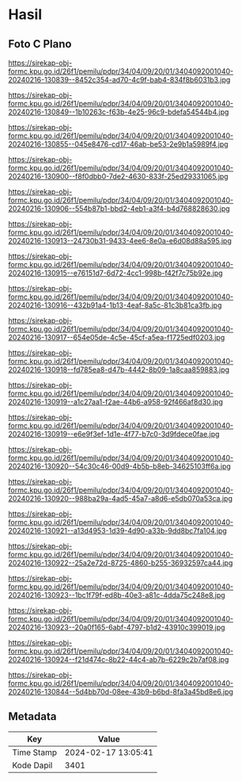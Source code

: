 # Hasil

## Foto C Plano

https://sirekap-obj-formc.kpu.go.id/26f1/pemilu/pdpr/34/04/09/20/01/3404092001040-20240216-130839--8452c354-ad70-4c9f-bab4-834f8b6031b3.jpg

https://sirekap-obj-formc.kpu.go.id/26f1/pemilu/pdpr/34/04/09/20/01/3404092001040-20240216-130849--1b10263c-f63b-4e25-96c9-bdefa54544b4.jpg

https://sirekap-obj-formc.kpu.go.id/26f1/pemilu/pdpr/34/04/09/20/01/3404092001040-20240216-130855--045e8476-cd17-46ab-be53-2e9b1a5989f4.jpg

https://sirekap-obj-formc.kpu.go.id/26f1/pemilu/pdpr/34/04/09/20/01/3404092001040-20240216-130900--f8f0dbb0-7de2-4630-833f-25ed29331065.jpg

https://sirekap-obj-formc.kpu.go.id/26f1/pemilu/pdpr/34/04/09/20/01/3404092001040-20240216-130906--554b87b1-bbd2-4eb1-a3f4-b4d768828630.jpg

https://sirekap-obj-formc.kpu.go.id/26f1/pemilu/pdpr/34/04/09/20/01/3404092001040-20240216-130913--24730b31-9433-4ee6-8e0a-e6d08d88a595.jpg

https://sirekap-obj-formc.kpu.go.id/26f1/pemilu/pdpr/34/04/09/20/01/3404092001040-20240216-130915--e76151d7-6d72-4cc1-998b-f42f7c75b92e.jpg

https://sirekap-obj-formc.kpu.go.id/26f1/pemilu/pdpr/34/04/09/20/01/3404092001040-20240216-130916--432b91a4-1b13-4eaf-8a5c-81c3b81ca3fb.jpg

https://sirekap-obj-formc.kpu.go.id/26f1/pemilu/pdpr/34/04/09/20/01/3404092001040-20240216-130917--654e05de-4c5e-45cf-a5ea-f1725edf0203.jpg

https://sirekap-obj-formc.kpu.go.id/26f1/pemilu/pdpr/34/04/09/20/01/3404092001040-20240216-130918--fd785ea8-d47b-4442-8b09-1a8caa859883.jpg

https://sirekap-obj-formc.kpu.go.id/26f1/pemilu/pdpr/34/04/09/20/01/3404092001040-20240216-130919--a1c27aa1-f2ae-44b6-a958-92f466af8d30.jpg

https://sirekap-obj-formc.kpu.go.id/26f1/pemilu/pdpr/34/04/09/20/01/3404092001040-20240216-130919--e6e9f3ef-1d1e-4f77-b7c0-3d9fdece0fae.jpg

https://sirekap-obj-formc.kpu.go.id/26f1/pemilu/pdpr/34/04/09/20/01/3404092001040-20240216-130920--54c30c46-00d9-4b5b-b8eb-34625103ff6a.jpg

https://sirekap-obj-formc.kpu.go.id/26f1/pemilu/pdpr/34/04/09/20/01/3404092001040-20240216-130920--988ba29a-4ad5-45a7-a8d6-e5db070a53ca.jpg

https://sirekap-obj-formc.kpu.go.id/26f1/pemilu/pdpr/34/04/09/20/01/3404092001040-20240216-130921--a13d4953-1d39-4d90-a33b-9dd8bc7fa104.jpg

https://sirekap-obj-formc.kpu.go.id/26f1/pemilu/pdpr/34/04/09/20/01/3404092001040-20240216-130922--25a2e72d-8725-4860-b255-36932597ca44.jpg

https://sirekap-obj-formc.kpu.go.id/26f1/pemilu/pdpr/34/04/09/20/01/3404092001040-20240216-130923--1bc1f79f-ed8b-40e3-a81c-4dda75c248e8.jpg

https://sirekap-obj-formc.kpu.go.id/26f1/pemilu/pdpr/34/04/09/20/01/3404092001040-20240216-130923--20a0f165-6abf-4797-b1d2-43910c399019.jpg

https://sirekap-obj-formc.kpu.go.id/26f1/pemilu/pdpr/34/04/09/20/01/3404092001040-20240216-130924--f21d474c-8b22-44c4-ab7b-6229c2b7af08.jpg

https://sirekap-obj-formc.kpu.go.id/26f1/pemilu/pdpr/34/04/09/20/01/3404092001040-20240216-130844--5d4bb70d-08ee-43b9-b6bd-8fa3a45bd8e6.jpg


## Metadata

| Key        | Value               |
| ---------- | ------------------- |
| Time Stamp | 2024-02-17 13:05:41 |
| Kode Dapil | 3401                |




